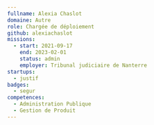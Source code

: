```yaml
---
fullname: Alexia Chaslot
domaine: Autre
role: Chargée de déploiement
github: alexiachaslot
missions:
  - start: 2021-09-17
    end: 2023-02-01
    status: admin
    employer: Tribunal judiciaire de Nanterre
startups:
  - justif
badges:
  - segur
competences:
  - Administration Publique
  - Gestion de Produit
---
```

